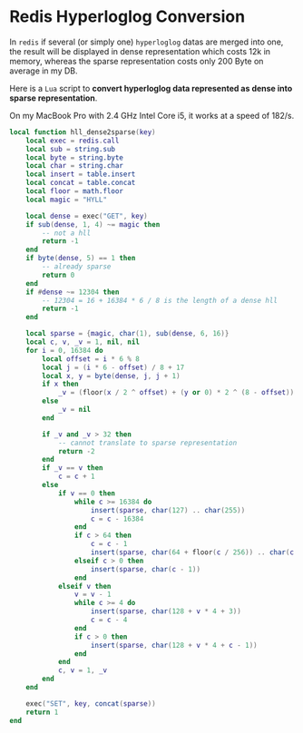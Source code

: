 # Redis Hyperloglog Conversion

In `redis` if several (or simply one) `hyperloglog` datas are merged into one, the result will be displayed in dense representation which costs 12k in memory, whereas the sparse representation costs only 200 Byte on average in my DB.

Here is a `Lua` script to **convert hyperloglog data represented as dense into sparse representation**.

On my MacBook Pro with 2.4 GHz Intel Core i5, it works at a speed of 182/s.

```lua
local function hll_dense2sparse(key)
    local exec = redis.call
    local sub = string.sub
    local byte = string.byte
    local char = string.char
    local insert = table.insert
    local concat = table.concat
    local floor = math.floor
    local magic = "HYLL"

    local dense = exec("GET", key)
    if sub(dense, 1, 4) ~= magic then
        -- not a hll
        return -1
    end
    if byte(dense, 5) == 1 then
        -- already sparse
        return 0
    end
    if #dense ~= 12304 then
        -- 12304 = 16 + 16384 * 6 / 8 is the length of a dense hll
        return -1
    end

    local sparse = {magic, char(1), sub(dense, 6, 16)}
    local c, v, _v = 1, nil, nil
    for i = 0, 16384 do
        local offset = i * 6 % 8
        local j = (i * 6 - offset) / 8 + 17
        local x, y = byte(dense, j, j + 1)
        if x then
            _v = (floor(x / 2 ^ offset) + (y or 0) * 2 ^ (8 - offset)) % 64
        else
            _v = nil
        end

        if _v and _v > 32 then
            -- cannot translate to sparse representation
            return -2
        end
        if _v == v then
            c = c + 1
        else
            if v == 0 then
                while c >= 16384 do
                    insert(sparse, char(127) .. char(255))
                    c = c - 16384
                end
                if c > 64 then
                    c = c - 1
                    insert(sparse, char(64 + floor(c / 256)) .. char(c % 256))
                elseif c > 0 then
                    insert(sparse, char(c - 1))
                end
            elseif v then
                v = v - 1
                while c >= 4 do
                    insert(sparse, char(128 + v * 4 + 3))
                    c = c - 4
                end
                if c > 0 then
                    insert(sparse, char(128 + v * 4 + c - 1))
                end
            end
            c, v = 1, _v
        end
    end

    exec("SET", key, concat(sparse))
    return 1
end
```
